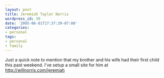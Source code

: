 ```yaml
---
layout: post
title: Jeremiah Taylor Norris
wordpress_id: 39
date: '2005-06-01T17:37:39-07:00'
categories:
- personal
tags:
- personal
- family
---
```

Just a quick note to mention that my brother and his wife had their first child this past weekend.  I've setup a small
site for him at <http://willnorris.com/jeremiah>

